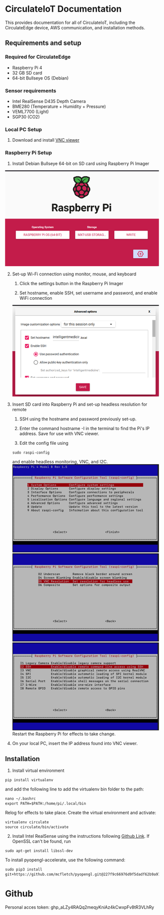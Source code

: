 # CirculateIoT Documentation
This provides documentation for all of CirculateIoT, including the CirculateEdge device, AWS communication, and installation methods.

## Requirements and setup
### Required for CirculateEdge
* Raspberry Pi 4
* 32 GB SD card
* 64-bit Bullseye OS (Debian)

### Sensor requirements

* Intel RealSense D435 Depth Camera
* BME280 (Temperature + Humidity + Pressure)
* VEML7700 (Light)
* SGP30 (CO2)

### Local PC Setup

1. Download and install
[VNC viewer](https://www.realvnc.com/en/connect/download/viewer/)

### Raspberry Pi Setup

1. Install Debian Bullseye 64-bit on SD card using Raspberry Pi Imager

![Raspberry Pi Imager](MarkdownFiles/RPiImager.png)

2. Set-up Wi-Fi connection using monitor, mouse, and keyboard
    1. Click the settings button in the Raspberry Pi Imager
    
    2. Set hostname, enable SSH, set username and password, and enable WiFi connection

    ![Raspberry Pi Imager Settings](MarkdownFiles/RPIImagerSettings.png)

3. Insert SD card into Raspberry Pi and set-up headless resolution for remote
    1. SSH using the hostname and password previously set-up.

    2. Enter the command hostname -I in the terminal to find the Pi's IP address. Save for use with VNC viewer.

    3. Edit the config file using 

    ```
    sudo raspi-config
    ```

    and enable headless monitoring, VNC, and I2C.
    ![Main config](MarkdownFiles/main_config.png)
    ![Display Options](MarkdownFiles/display_options.png)
    ![Interface Options](MarkdownFIles/interface_options.png)
    Restart the Raspberry Pi for effects to take change.

4. On your local PC, insert the IP address found into VNC viewer.

## Installation

1. Install virtual environment

```
pip install virtualenv
```
and add the following line to add the virtualenv bin folder to the path:

```
nano ~/.bashrc
export PATH=$PATH:/home/pi/.local/bin
```
Relog for effects to take place. Create the virtual environment and activate:

```
virtualenv circulate
source circulate/bin/activate
```

2. Install Intel RealSense using the instructions following [Github Link](https://github.com/datasith/Ai_Demos_RPi/wiki/Raspberry-Pi-4-and-Intel-RealSense-D435). If OpenSSL can't be found, run 

```
sudo apt-get install libssl-dev
```

To install pyopengl-accelerate, use the following command: 
```
sudo pip3 install git+https://github.com/mcfletch/pyopengl.git@227f9c66976d9f5dadf62b9a97e6beaec84831ca#subdirectory=accelerate

```




# Github
Personal acces token: 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
